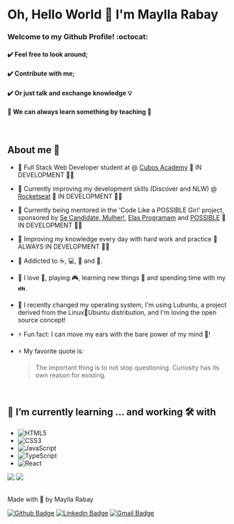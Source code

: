 # Oh, Hello World :wave: I'm Maylla Rabay 
### Welcome to my Github Profile! :octocat:
#### :heavy_check_mark: Feel free to look around;
#### :heavy_check_mark: Contribute with me;
#### :heavy_check_mark: Or just talk and exchange knowledge :bulb:
#### :rocket: We can always learn something by teaching :rocket:

<br />

## About me :dragon:
  - 📖 Full Stack Web Developer student at @ <a href="https://www.cubos.academy/" target="_blank">Cubos Academy</a>  🚧 IN DEVELOPMENT 🚀🚧
  - 📖 Currently improving my development skills (Discover and NLW) @ <a href="https://rocketseat.com.br/" target="_blank">Rocketseat</a>  🚧 IN DEVELOPMENT 🚀🚧
  - 📖 Currently being mentored in the 'Code Like a POSSIBLE Girl' project, sponsored by [Se Candidate, Mulher!](https://www.linkedin.com/company/se-candidate-mulher/), [Elas Programam](https://www.linkedin.com/company/elasprogramam/) and [POSSIBLE](https://www.linkedin.com/company/possible-com/) 🚧 IN DEVELOPMENT 🚀🚧
  - 📖 Improving my knowledge every day with hard work and practice 🚧 ALWAYS IN DEVELOPMENT 🚀🚧
  - 💭 Addicted to ☕, 💻, 🍫 and 🎼.
  - 💭 I love :dog:, playing 🎮, learning new things 🧠 and spending time with my 👪.
  - 💭 I recently changed my operating system, I'm using Lubuntu, a project derived from the Linux🐧Ubuntu distribution, and I'm loving the open source concept!
  - ⚡ Fun fact: I can move my ears with the bare power of my mind 🤯!
  - ⚡ My favorite quote is:
  
      > The important thing is to not stop questioning. Curiosity has its own reason for existing.

<br />

## 🌱 I’m currently learning ... and working 🛠️ with
  - ![HTML5](https://img.shields.io/static/v1?label=&message=HTML5&color=red)
  - ![CSS3](https://img.shields.io/static/v1?label=&message=CSS3&color=blue)
  - ![JavaScript](https://img.shields.io/static/v1?label=&message=JavaScript&color=orange)
  - ![TypeScript](https://img.shields.io/badge/-TypeScript-purple) 
  - ![React](https://img.shields.io/badge/-React-ff69b4)

  <img src = "https://github-readme-stats.vercel.app/api/top-langs/?username=MayllaRabay&theme=dracula" />
  <img src = "https://github-readme-stats.vercel.app/api?username=MayllaRabay&show_icons=true&theme=dracula&line_height=27" />

<br />
<br />

Made with :purple_heart: by Maylla Rabay

[![Github Badge](https://img.shields.io/badge/-000?style=flat-square&logo=Github&logoColor=white&link=https://github.com/MayllaRabay)](https://github.com/MayllaRabay)
[![Linkedin Badge](https://img.shields.io/badge/-blue?style=flat-square&logo=Linkedin&logoColor=white&link=https://www.linkedin.com/in/mayllarabay/)](https://www.linkedin.com/in/mayllarabay/) 
[![Gmail Badge](https://img.shields.io/badge/-mayllarabay@gmail.com-c14438?style=flat-square&logo=Gmail&logoColor=white&link=mailto:mayllarabay@gmail.com)](mailto:mayllarabay@gmail.com)
